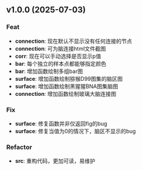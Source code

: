 ## v1.0.0 (2025-07-03)

### Feat

- **connection**: 现在默认不显示没有任何连接的节点
- **connection**: 可为脑连接html文件截图
- **corr**: 现在可以手动选择是否显示p值
- **bar**: 每个独立的样本点都能够指定颜色
- **bar**: 增加函数绘制多组bar图
- **surface**: 增加函数绘制猕猴D99图集的脑区图
- **surface**: 增加函数绘制黑猩猩BNA图集脑图
- **connection**: 增加函数绘制玻璃大脑连接图

### Fix

- **surface**: 修复函数并非仅返回fig的bug
- **surface**: 修复当值为0的情况下，脑区不显示的bug

### Refactor

- **src**: 重构代码，更加可读，易维护
